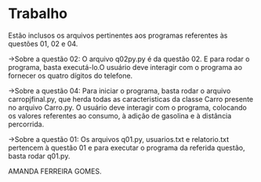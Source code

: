# Trabalho

Estão inclusos os arquivos pertinentes aos programas referentes às questões 01, 02 e 04. 

->Sobre a questão 02:
  O arquivo q02py.py é da questão 02. E para rodar o programa, basta executá-lo.O usuário deve interagir com o programa ao fornecer os quatro dígitos do telefone.

->Sobre a questão 04:
  Para iniciar o programa, basta rodar o arquivo carropjfinal.py, que herda todas as caracteristicas da classe Carro presente no        arquivo Carro.py. O usuário deve interagir com o programa, colocando os valores referentes ao consumo, à adição de gasolina e à   distância percorrida.

->Sobre a questão 01:
  Os arquivos q01.py, usuarios.txt e relatorio.txt pertencem à questão 01 e para executar o programa da referida questão, basta rodar q01.py.
  
  AMANDA FERREIRA GOMES. 
